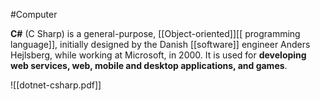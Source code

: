 #Computer 

**C#** (C Sharp) is a general-purpose, [[Object-oriented]][[ programming language]], initially designed by the Danish [[software]] engineer Anders Hejlsberg, while working at Microsoft, in 2000. It is used for **developing web services, web, mobile and desktop applications, and games**.

![[dotnet-csharp.pdf]]